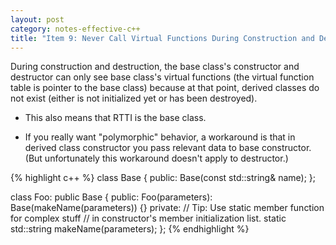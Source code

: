 ```yaml
---
layout: post
category: notes-effective-c++
title: "Item 9: Never Call Virtual Functions During Construction and Destruction"
---
```


During construction and destruction, the base class's constructor and destructor can only see base class's virtual functions (the virtual function table is pointer to the base class) because at that point, derived classes do not exist (either is not initialized yet or has been destroyed).

* This also means that RTTI is the base class.

* If you really want "polymorphic" behavior, a workaround is that in derived class constructor you pass relevant data to base constructor. (But unfortunately this workaround doesn't apply to destructor.)

{% highlight c++ %}
class Base {
 public:
  Base(const std::string& name);
};

class Foo: public Base {
 public:
  Foo(parameters): Base(makeName(parameters)) {}
 private:
  // Tip: Use static member function for complex stuff
  // in constructor's member initialization list.
  static std::string makeName(parameters);
};
{% endhighlight %}

